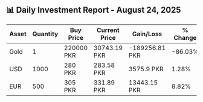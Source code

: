## 📊 Daily Investment Report - August 24, 2025

| Asset | Quantity | Buy Price | Current Price | Gain/Loss | % Change |
|-------|----------|-----------|----------------|------------|----------|
| Gold | 1 | 220000 PKR | 30743.19 PKR | -189256.81 PKR | -86.03% |
| USD | 1000 | 280 PKR | 283.58 PKR | 3575.9 PKR | 1.28% |
| EUR | 500 | 305 PKR | 331.89 PKR | 13443.15 PKR | 8.82% |
